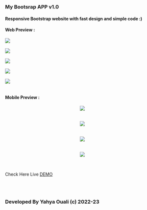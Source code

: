 <h3>My Bootsrap APP v1.0</h3>
<h4>Responsive Bootstrap website with fast design and simple code :) </h4>
<h4>Web Preview :</h4>



<img src="https://raw.githubusercontent.com/marshmelloyahya/bootstrap-App/main/cloud/readmepics/screenshot1.JPG"/>
<br></br>
<img src="https://raw.githubusercontent.com/marshmelloyahya/bootstrap-App/main/cloud/readmepics/screenshot2.JPG"/>
<br></br>
<img src="https://raw.githubusercontent.com/marshmelloyahya/bootstrap-App/main/cloud/readmepics/screenshot3.JPG"/>
<br></br>
<img src="https://raw.githubusercontent.com/marshmelloyahya/bootstrap-App/main/cloud/readmepics/screenshot4.JPG"/>
<br></br>
<img src="https://raw.githubusercontent.com/marshmelloyahya/bootstrap-App/main/cloud/readmepics/screenshot5.JPG"/>
<br></br>
<h4>Mobile Preview :</h4>
<center><img src="https://raw.githubusercontent.com/marshmelloyahya/bootstrap-App/main/cloud/readmepics/screenshot6.JPG"/></center>
<br></br>
<center><img src="https://raw.githubusercontent.com/marshmelloyahya/bootstrap-App/main/cloud/readmepics/screenshot7.JPG"/></center>
<br></br>
<center><img src="https://raw.githubusercontent.com/marshmelloyahya/bootstrap-App/main/cloud/readmepics/screenshot8.JPG"/></center>
<br></br>
<center><img src="https://raw.githubusercontent.com/marshmelloyahya/bootstrap-App/main/cloud/readmepics/screenshot9.JPG"/></center>
<br></br>
 <p>
        Check Here Live <a href="https://mycryptoworldapp.netlify.app/">DEMO</a> 
      </p>
   </body>

<br></br>
<h3>Developed By Yahya Ouali (c) 2022-23</h3>
